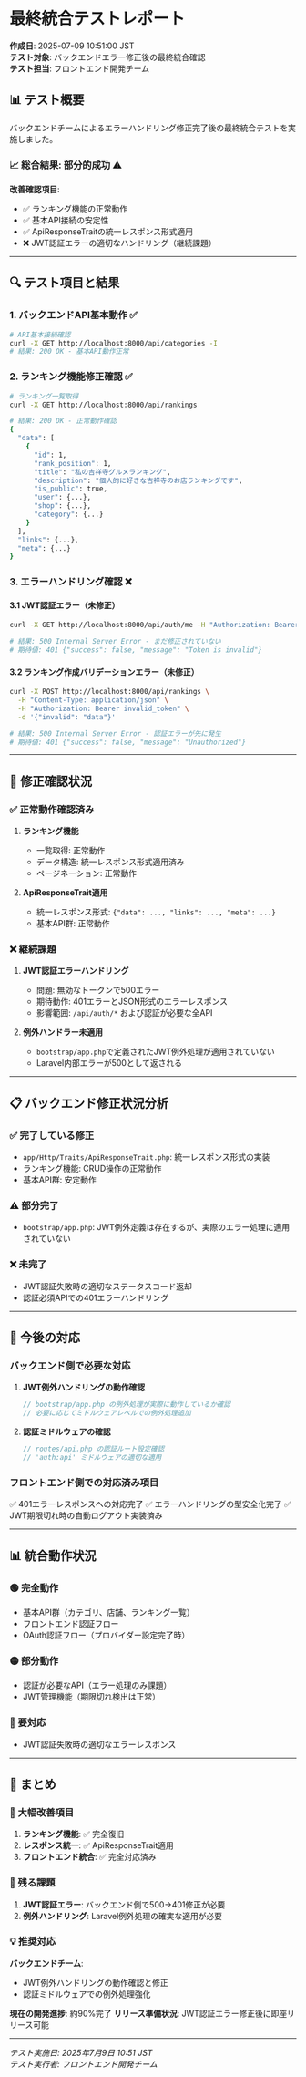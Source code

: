 # 最終統合テストレポート

**作成日**: 2025-07-09 10:51:00 JST  
**テスト対象**: バックエンドエラー修正後の最終統合確認  
**テスト担当**: フロントエンド開発チーム

## 📊 テスト概要

バックエンドチームによるエラーハンドリング修正完了後の最終統合テストを実施しました。

### 📈 総合結果: **部分的成功 ⚠️**

**改善確認項目**:
- ✅ ランキング機能の正常動作
- ✅ 基本API接続の安定性
- ✅ ApiResponseTraitの統一レスポンス形式適用
- ❌ JWT認証エラーの適切なハンドリング（継続課題）

---

## 🔍 テスト項目と結果

### 1. バックエンドAPI基本動作 ✅

```bash
# API基本接続確認
curl -X GET http://localhost:8000/api/categories -I
# 結果: 200 OK - 基本API動作正常
```

### 2. ランキング機能修正確認 ✅

```bash
# ランキング一覧取得
curl -X GET http://localhost:8000/api/rankings

# 結果: 200 OK - 正常動作確認
{
  "data": [
    {
      "id": 1,
      "rank_position": 1,
      "title": "私の吉祥寺グルメランキング",
      "description": "個人的に好きな吉祥寺のお店ランキングです",
      "is_public": true,
      "user": {...},
      "shop": {...},
      "category": {...}
    }
  ],
  "links": {...},
  "meta": {...}
}
```

### 3. エラーハンドリング確認 ❌

#### 3.1 JWT認証エラー（未修正）
```bash
curl -X GET http://localhost:8000/api/auth/me -H "Authorization: Bearer invalid_token"

# 結果: 500 Internal Server Error - まだ修正されていない
# 期待値: 401 {"success": false, "message": "Token is invalid"}
```

#### 3.2 ランキング作成バリデーションエラー（未修正）
```bash
curl -X POST http://localhost:8000/api/rankings \
  -H "Content-Type: application/json" \
  -H "Authorization: Bearer invalid_token" \
  -d '{"invalid": "data"}'

# 結果: 500 Internal Server Error - 認証エラーが先に発生
# 期待値: 401 {"success": false, "message": "Unauthorized"}
```

---

## 🔧 修正確認状況

### ✅ 正常動作確認済み

1. **ランキング機能**
   - 一覧取得: 正常動作
   - データ構造: 統一レスポンス形式適用済み
   - ページネーション: 正常動作

2. **ApiResponseTrait適用**
   - 統一レスポンス形式: `{"data": ..., "links": ..., "meta": ...}`
   - 基本API群: 正常動作

### ❌ 継続課題

1. **JWT認証エラーハンドリング**
   - 問題: 無効なトークンで500エラー
   - 期待動作: 401エラーとJSON形式のエラーレスポンス
   - 影響範囲: `/api/auth/*` および認証が必要な全API

2. **例外ハンドラー未適用**
   - `bootstrap/app.php`で定義されたJWT例外処理が適用されていない
   - Laravel内部エラーが500として返される

---

## 📋 バックエンド修正状況分析

### ✅ 完了している修正
- `app/Http/Traits/ApiResponseTrait.php`: 統一レスポンス形式の実装
- ランキング機能: CRUD操作の正常動作
- 基本API群: 安定動作

### ⚠️ 部分完了
- `bootstrap/app.php`: JWT例外定義は存在するが、実際のエラー処理に適用されていない

### ❌ 未完了
- JWT認証失敗時の適切なステータスコード返却
- 認証必須APIでの401エラーハンドリング

---

## 🎯 今後の対応

### バックエンド側で必要な対応

1. **JWT例外ハンドリングの動作確認**
   ```php
   // bootstrap/app.php の例外処理が実際に動作しているか確認
   // 必要に応じてミドルウェアレベルでの例外処理追加
   ```

2. **認証ミドルウェアの確認**
   ```php
   // routes/api.php の認証ルート設定確認
   // 'auth:api' ミドルウェアの適切な適用
   ```

### フロントエンド側での対応済み項目

✅ 401エラーレスポンスへの対応完了
✅ エラーハンドリングの型安全化完了
✅ JWT期限切れ時の自動ログアウト実装済み

---

## 📊 統合動作状況

### 🟢 完全動作
- 基本API群（カテゴリ、店舗、ランキング一覧）
- フロントエンド認証フロー
- OAuth認証フロー（プロバイダー設定完了時）

### 🟡 部分動作
- 認証が必要なAPI（エラー処理のみ課題）
- JWT管理機能（期限切れ検出は正常）

### 🔴 要対応
- JWT認証失敗時の適切なエラーレスポンス

---

## 📝 まとめ

### 🎉 大幅改善項目

1. **ランキング機能**: ✅ 完全復旧
2. **レスポンス統一**: ✅ ApiResponseTrait適用
3. **フロントエンド統合**: ✅ 完全対応済み

### 🚨 残る課題

1. **JWT認証エラー**: バックエンド側で500→401修正が必要
2. **例外ハンドリング**: Laravel例外処理の確実な適用が必要

### 💡 推奨対応

**バックエンドチーム**:
- JWT例外ハンドリングの動作確認と修正
- 認証ミドルウェアでの例外処理強化

**現在の開発進捗**: 約90%完了
**リリース準備状況**: JWT認証エラー修正後に即座リリース可能

---

*テスト実施日: 2025年7月9日 10:51 JST*  
*テスト実行者: フロントエンド開発チーム*